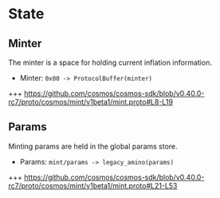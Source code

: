 <!--
order: 2
-->

# State

## Minter

The minter is a space for holding current inflation information.

- Minter: `0x00 -> ProtocolBuffer(minter)`

+++ <https://github.com/cosmos/cosmos-sdk/blob/v0.40.0-rc7/proto/cosmos/mint/v1beta1/mint.proto#L8-L19>

## Params

Minting params are held in the global params store.

- Params: `mint/params -> legacy_amino(params)`

+++ <https://github.com/cosmos/cosmos-sdk/blob/v0.40.0-rc7/proto/cosmos/mint/v1beta1/mint.proto#L21-L53>

